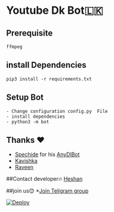 # Youtube Dk Bot🇱🇰
## Prerequisite
    ffmpeg
  
    
## install Dependencies
    pip3 install -r requirements.txt


## Setup Bot
    - Change configuration config.py  File
    - install dependencies
    - python3 -m bot
    
## Thanks ❤️
* [Spechide](https://telegram.dog/SpEcHIDe) for his [AnyDlBot](https://github.com/SpEcHiDe/AnyDLBot)
* [Kavishka](https://telegram.dog/@Kavishka119)
* [Raveen](https://t.me/DRinjector)

##Contact developer🔥
[Heshan](https://telegram.dog/@Dk_king_offcial)

##join us😊
*[Join Teligram group ](https://t.me/datamaruwa)

[![Deploy](https://www.herokucdn.com/deploy/button.svg)](https://heroku.com/deploy?template=https://github.com/Bcoderx6/yash11/tree/main)
